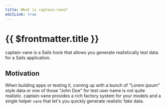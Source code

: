 ```yaml
---
title: What is captain-vane?
editLink: true
---
```

# {{ $frontmatter.title }}

captain-vane is a Sails hook that allows you generate realistically test data for a Sails application.

## Motivation
When building apps or testing it, coming up with a bunch of "Lorem ipsum" style data or one of those "John Doe" for test user name is not quite realistic. captain-vane provides a rich factory system for your models and a single helper `vane` that let's you quickly generate realistic fake data.
